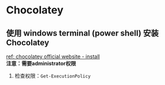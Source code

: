 # Chocolatey  
## 使用 windows terminal (power shell) 安装 Chocolatey  
[ref: chocolatey official website - install](https://chocolatey.org/install)  
**注意：需要administrator权限**
1. 检查权限：`Get-ExecutionPolicy`   
   
